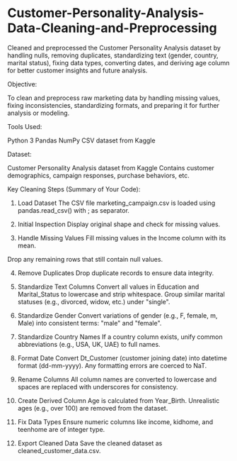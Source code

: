 # Customer-Personality-Analysis-Data-Cleaning-and-Preprocessing
Cleaned and preprocessed the Customer Personality Analysis dataset by handling nulls, removing duplicates, standardizing text (gender, country, marital status), fixing data types, converting dates, and deriving age column for better customer insights and future analysis.

 Objective:

To clean and preprocess raw marketing data by handling missing values, fixing inconsistencies, standardizing formats, and preparing it for further analysis or modeling.
 
 Tools Used:

Python 3
Pandas
NumPy
CSV dataset from Kaggle

 Dataset:
 
Customer Personality Analysis dataset from Kaggle
Contains customer demographics, campaign responses, purchase behaviors, etc.

 Key Cleaning Steps (Summary of Your Code):

1. Load Dataset
The CSV file marketing_campaign.csv is loaded using pandas.read_csv() with ; as separator.

2. Initial Inspection
Display original shape and check for missing values.

3. Handle Missing Values
Fill missing values in the Income column with its mean.

Drop any remaining rows that still contain null values.

4. Remove Duplicates
Drop duplicate records to ensure data integrity.

5. Standardize Text Columns
Convert all values in Education and Marital_Status to lowercase and strip whitespace.
Group similar marital statuses (e.g., divorced, widow, etc.) under "single".

6. Standardize Gender
Convert variations of gender (e.g., F, female, m, Male) into consistent terms: "male" and "female".

7. Standardize Country Names
If a country column exists, unify common abbreviations (e.g., USA, UK, UAE) to full names.

8. Format Date
Convert Dt_Customer (customer joining date) into datetime format (dd-mm-yyyy).
Any formatting errors are coerced to NaT.

9. Rename Columns
All column names are converted to lowercase and spaces are replaced with underscores for consistency.

10. Create Derived Column
Age is calculated from Year_Birth.
Unrealistic ages (e.g., over 100) are removed from the dataset.

11. Fix Data Types
Ensure numeric columns like income, kidhome, and teenhome are of integer type.

12. Export Cleaned Data
Save the cleaned dataset as cleaned_customer_data.csv.
